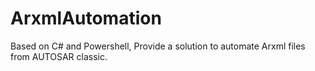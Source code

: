 # ArxmlAutomation
Based on C# and Powershell, Provide a solution to automate Arxml files from AUTOSAR classic.
